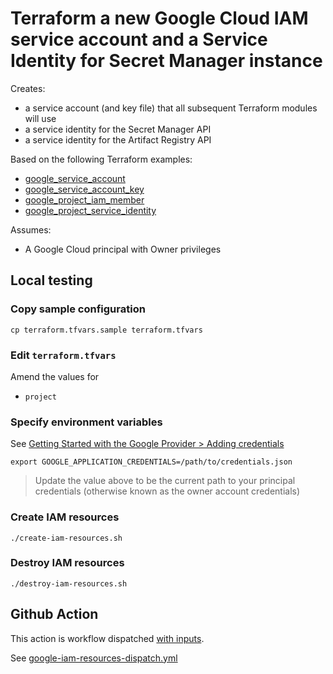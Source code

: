 # Terraform a new Google Cloud IAM service account and a Service Identity for Secret Manager instance

Creates:

* a service account (and key file) that all subsequent Terraform modules will use
* a service identity for the Secret Manager API
* a service identity for the Artifact Registry API

Based on the following Terraform examples:

* [google_service_account](https://registry.terraform.io/providers/hashicorp/google/latest/docs/resources/google_service_account)
* [google_service_account_key](https://registry.terraform.io/providers/hashicorp/google/latest/docs/resources/google_service_account_key)
* [google_project_iam_member](https://registry.terraform.io/providers/hashicorp/google/latest/docs/resources/google_project_iam#google_project_iam_member)
* [google_project_service_identity](https://registry.terraform.io/providers/hashicorp/google/latest/docs/resources/project_service_identity)

Assumes:

* A Google Cloud principal with Owner privileges


## Local testing

### Copy sample configuration

```
cp terraform.tfvars.sample terraform.tfvars
```

### Edit `terraform.tfvars`

Amend the values for

* `project`


### Specify environment variables

See [Getting Started with the Google Provider > Adding credentials](https://registry.terraform.io/providers/hashicorp/google/latest/docs/guides/getting_started#adding-credentials)

```
export GOOGLE_APPLICATION_CREDENTIALS=/path/to/credentials.json
```
> Update the value above to be the current path to your principal credentials (otherwise known as the owner account credentials)


### Create IAM resources

```
./create-iam-resources.sh
```

### Destroy IAM resources

```
./destroy-iam-resources.sh
```


## Github Action

This action is workflow dispatched [with inputs](https://docs.github.com/en/actions/using-workflows/workflow-syntax-for-github-actions#onworkflow_dispatchinputs).

See [google-iam-resources-dispatch.yml](../../../.github/workflows/google-iam-resources-dispatch.yml)
